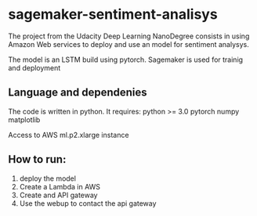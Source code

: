 # sagemaker-sentiment-analisys
The project from the Udacity Deep Learning NanoDegree consists in using Amazon Web services to
deploy and use an model for sentiment analysys.

The model is an LSTM build using pytorch.
Sagemaker is used for trainig and deployment

## Language and dependenies
The code is written in python.
It requires: python >= 3.0
pytorch
numpy
matplotlib

Access to AWS
ml.p2.xlarge instance


## How to run: 

1. deploy the model
2. Create a Lambda in AWS
3. Create and API gateway
4. Use the webup to contact the api gateway

